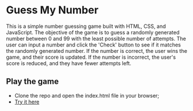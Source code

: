 # Guess My Number

This is a simple number guessing game built with HTML, CSS, and JavaScript. The objective of the game is to guess a randomly generated number between 0 and 99 with the least possible number of attempts. The user can input a number and click the 'Check' button to see if it matches the randomly generated number. If the number is correct, the user wins the game, and their score is updated. If the number is incorrect, the user's score is reduced, and they have fewer attempts left.

## Play the game

 - Clone the repo and open the index.html file in your browser;
 - [Try it here](https://grand-sopapillas-5368ec.netlify.app/)
